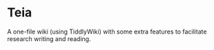 # Teia

A one-file wiki (using TiddlyWiki) with some extra features to facilitate research writing and reading.
